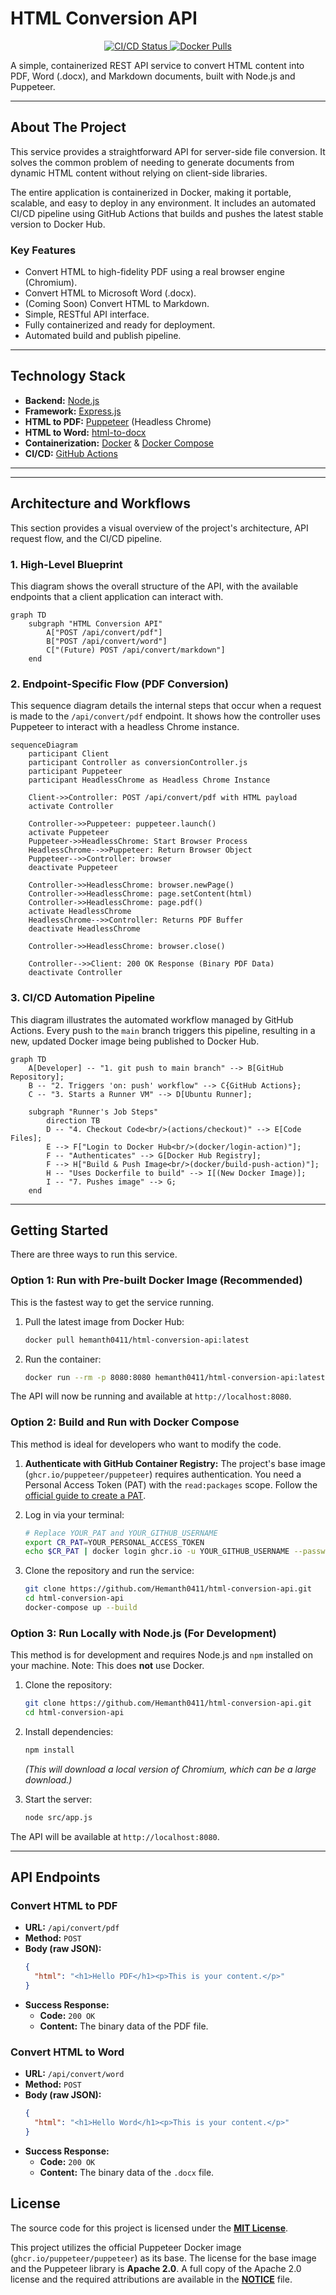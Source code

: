 # HTML Conversion API

<p align="center">
  <a href="https://github.com/Hemanth0411/html-conversion-api/actions/workflows/deploy.yml">
    <img src="https://github.com/Hemanth0411/html-conversion-api/actions/workflows/deploy.yml/badge.svg" alt="CI/CD Status">
  </a>
  <a href="https://hub.docker.com/r/hemanth0411/html-conversion-api">
    <img src="https://img.shields.io/docker/pulls/hemanth0411/html-conversion-api.svg" alt="Docker Pulls">
  </a>
</p>

A simple, containerized REST API service to convert HTML content into PDF, Word (.docx), and Markdown documents, built with Node.js and Puppeteer.

---

## About The Project

This service provides a straightforward API for server-side file conversion. It solves the common problem of needing to generate documents from dynamic HTML content without relying on client-side libraries.

The entire application is containerized in Docker, making it portable, scalable, and easy to deploy in any environment. It includes an automated CI/CD pipeline using GitHub Actions that builds and pushes the latest stable version to Docker Hub.

### Key Features

-   Convert HTML to high-fidelity PDF using a real browser engine (Chromium).
-   Convert HTML to Microsoft Word (.docx).
-   (Coming Soon) Convert HTML to Markdown.
-   Simple, RESTful API interface.
-   Fully containerized and ready for deployment.
-   Automated build and publish pipeline.

---

## Technology Stack

*   **Backend:** [Node.js](https://nodejs.org/)
*   **Framework:** [Express.js](https://expressjs.com/)
*   **HTML to PDF:** [Puppeteer](https://pptr.dev/) (Headless Chrome)
*   **HTML to Word:** [html-to-docx](https://www.npmjs.com/package/html-to-docx)
*   **Containerization:** [Docker](https://www.docker.com/) & [Docker Compose](https://docs.docker.com/compose/)
*   **CI/CD:** [GitHub Actions](https://github.com/features/actions)

---

---

## Architecture and Workflows

This section provides a visual overview of the project's architecture, API request flow, and the CI/CD pipeline.

### 1. High-Level Blueprint

This diagram shows the overall structure of the API, with the available endpoints that a client application can interact with.

```mermaid
graph TD
    subgraph "HTML Conversion API"
        A["POST /api/convert/pdf"]
        B["POST /api/convert/word"]
        C["(Future) POST /api/convert/markdown"]
    end
```

### 2. Endpoint-Specific Flow (PDF Conversion)

This sequence diagram details the internal steps that occur when a request is made to the `/api/convert/pdf` endpoint. It shows how the controller uses Puppeteer to interact with a headless Chrome instance.

```mermaid
sequenceDiagram
    participant Client
    participant Controller as conversionController.js
    participant Puppeteer
    participant HeadlessChrome as Headless Chrome Instance

    Client->>Controller: POST /api/convert/pdf with HTML payload
    activate Controller

    Controller->>Puppeteer: puppeteer.launch()
    activate Puppeteer
    Puppeteer->>HeadlessChrome: Start Browser Process
    HeadlessChrome-->>Puppeteer: Return Browser Object
    Puppeteer-->>Controller: browser
    deactivate Puppeteer

    Controller->>HeadlessChrome: browser.newPage()
    Controller->>HeadlessChrome: page.setContent(html)
    Controller->>HeadlessChrome: page.pdf()
    activate HeadlessChrome
    HeadlessChrome-->>Controller: Returns PDF Buffer
    deactivate HeadlessChrome

    Controller->>HeadlessChrome: browser.close()

    Controller-->>Client: 200 OK Response (Binary PDF Data)
    deactivate Controller
```

### 3. CI/CD Automation Pipeline

This diagram illustrates the automated workflow managed by GitHub Actions. Every push to the `main` branch triggers this pipeline, resulting in a new, updated Docker image being published to Docker Hub.

```mermaid
graph TD
    A[Developer] -- "1. git push to main branch" --> B[GitHub Repository];
    B -- "2. Triggers 'on: push' workflow" --> C{GitHub Actions};
    C -- "3. Starts a Runner VM" --> D[Ubuntu Runner];

    subgraph "Runner's Job Steps"
        direction TB
        D -- "4. Checkout Code<br/>(actions/checkout)" --> E[Code Files];
        E --> F["Login to Docker Hub<br/>(docker/login-action)"];
        F -- "Authenticates" --> G[Docker Hub Registry];
        F --> H["Build & Push Image<br/>(docker/build-push-action)"];
        H -- "Uses Dockerfile to build" --> I[(New Docker Image)];
        I -- "7. Pushes image" --> G;
    end
```
---

## Getting Started

There are three ways to run this service.

### Option 1: Run with Pre-built Docker Image (Recommended)

This is the fastest way to get the service running.

1.  Pull the latest image from Docker Hub:
    ```bash
    docker pull hemanth0411/html-conversion-api:latest
    ```

2.  Run the container:
    ```bash
    docker run --rm -p 8080:8080 hemanth0411/html-conversion-api:latest
    ```

The API will now be running and available at `http://localhost:8080`.

### Option 2: Build and Run with Docker Compose

This method is ideal for developers who want to modify the code.

1.  **Authenticate with GitHub Container Registry:** The project's base image (`ghcr.io/puppeteer/puppeteer`) requires authentication. You need a Personal Access Token (PAT) with the `read:packages` scope. Follow the [official guide to create a PAT](https://docs.github.com/en/authentication/keeping-your-account-and-data-secure/managing-your-personal-access-tokens).

2.  Log in via your terminal:
    ```bash
    # Replace YOUR_PAT and YOUR_GITHUB_USERNAME
    export CR_PAT=YOUR_PERSONAL_ACCESS_TOKEN
    echo $CR_PAT | docker login ghcr.io -u YOUR_GITHUB_USERNAME --password-stdin
    ```

3.  Clone the repository and run the service:
    ```bash
    git clone https://github.com/Hemanth0411/html-conversion-api.git
    cd html-conversion-api
    docker-compose up --build
    ```

### Option 3: Run Locally with Node.js (For Development)

This method is for development and requires Node.js and `npm` installed on your machine. Note: This does **not** use Docker.

1.  Clone the repository:
    ```bash
    git clone https://github.com/Hemanth0411/html-conversion-api.git
    cd html-conversion-api
    ```
2.  Install dependencies:
    ```bash
    npm install
    ```
    *(This will download a local version of Chromium, which can be a large download.)*

3.  Start the server:
    ```bash
    node src/app.js
    ```
The API will be available at `http://localhost:8080`.

---

## API Endpoints

### Convert HTML to PDF

-   **URL:** `/api/convert/pdf`
-   **Method:** `POST`
-   **Body (raw JSON):**
    ```json
    {
      "html": "<h1>Hello PDF</h1><p>This is your content.</p>"
    }
    ```
-   **Success Response:**
    -   **Code:** `200 OK`
    -   **Content:** The binary data of the PDF file.

### Convert HTML to Word

-   **URL:** `/api/convert/word`
-   **Method:** `POST`
-   **Body (raw JSON):**
    ```json
    {
      "html": "<h1>Hello Word</h1><p>This is your content.</p>"
    }
    ```
-   **Success Response:**
    -   **Code:** `200 OK`
    -   **Content:** The binary data of the `.docx` file.


## License

The source code for this project is licensed under the **[MIT License](LICENSE)**.

This project utilizes the official Puppeteer Docker image (`ghcr.io/puppeteer/puppeteer`) as its base. The license for the base image and the Puppeteer library is **Apache 2.0**. A full copy of the Apache 2.0 license and the required attributions are available in the **[NOTICE](NOTICE)** file.